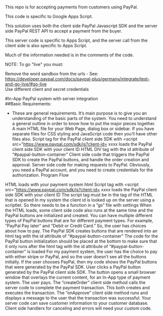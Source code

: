 This repo is for accepting payments from customers using PayPal.

This code is specific to Google Apps Script.

This solution uses both the client side PayPal Javascript SDK and the server side PayPal REST API to accept a payment from the buyer. 

This server code is specific to Apps Script, and the server call from the client side is also specific to Apps Script.

Much of the information needed is in the comments of the code.

NOTE: To go "live" you must:

Remove the word sandbox from the urls - See: https://developer.paypal.com/docs/paypal-plus/germany/integrate/test-and-go-live/#go-live  
Use different client and secret credentials  

#In-App PayPal system with server integration  
##Basic Requirements:  

 * These are general requirements.  It’s main purpose is to give you an understanding of the basic parts of the system.  You need to understand a general outline in order to know how to put the major pieces together.  
A main HTML file for your Web Page, dialog box or sidebar.
If you have separate files for CSS styling and JavaScript code then you’ll have other files also.
Script tag for the PayPal client side SDK
with <script src="https://www.paypal.com/sdk/js?client-id= xxxx loads the PayPal client side SDK with your client ID
HTML DIV tag with the id attribute of “#paypal-button-container”
Client side code that triggers the PayPal SDK to create the PayPal buttons, and handle the order creation and approval.
Server side code for making requests to PayPal.
Obviously, you need a PayPal account, and you need to create credentials for the authorization.
Program Flow

HTML loads with your payment system html
Script tag with <script src="https://www.paypal.com/sdk/js?client-id= xxxx loads the PayPal client side SDK with your client ID
The script tag must be in the <head> tag of the HTML that is opened
In my system the client id is looked up on the server using a scriptlet.  So there needs to be a function in a “gs” file with settings
When the HTML loads, some client side code also runs at the same time and the PayPal buttons are initialized and created.  You can have multiple different types of PayPal buttons that are for different payment types.  For example, “PayPal Pay later” and “Debit or Credit Card.”  So, the user has choices about how to pay.
The PayPal SDK creates buttons that are rendered into an html tag with the id attribute of “#paypal-button-container”
The code for the PayPal button initialization should be placed at the bottom to make sure that it only runs after the html tag with the id attribute of “#paypal-button-container” is loaded
For my payment system, the user has the choice to pay with either stripe or PayPal, and so the user doesn’t see all the buttons initially.  If the user chooses PayPal, then my code shows the PayPal buttons that were generated by the PayPal SDK.
User clicks a PayPal button generated by the PayPal client side SDK.
The button opens a small browser window that overlays the current content, for an In-App type of payment system.
The user pays.
The “createOrder” client side method calls the server code to complete the payment transaction.  This both creates and executes the transaction.
The “onApprove” client side method runs and displays a message to the user that the transaction was successful.
Your server code can save customer information to your customer database.
Client side handlers for canceling and errors will need your custom code.


